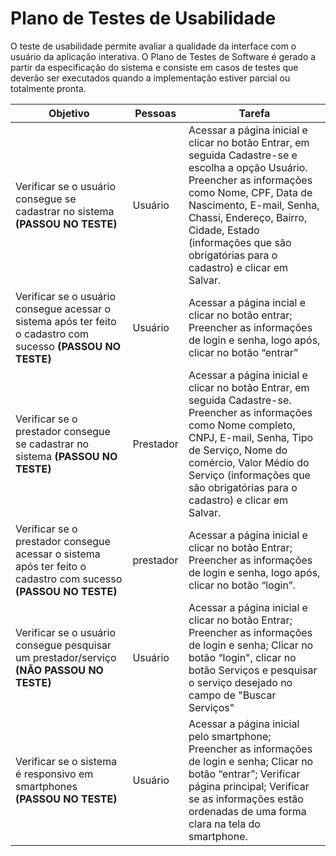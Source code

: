# Plano de Testes de Usabilidade

O teste de usabilidade permite avaliar a qualidade da interface com o usuário da aplicação interativa. O Plano de Testes de Software é gerado a partir da especificação do sistema e consiste em casos de testes que deverão ser executados quando a implementação estiver parcial ou totalmente pronta.

|Objetivo|Pessoas|Tarefa|
|--------|--------------|-------------|
|Verificar se o usuário consegue se cadastrar  no sistema **(PASSOU NO TESTE)**|Usuário|Acessar a página inicial e clicar no botão Entrar, em seguida Cadastre-se e escolha a opção Usuário. Preencher as informações como Nome, CPF, Data de Nascimento, E-mail, Senha, Chassi, Endereço, Bairro, Cidade, Estado (informações que são obrigatórias para o cadastro) e clicar em Salvar.|
|Verificar se o usuário consegue acessar o sistema após ter feito o cadastro com sucesso **(PASSOU NO TESTE)**|Usuário|Acessar a página incial e clicar no botão entrar; Preencher as informações de login e senha, logo após, clicar no botão “entrar”|
|Verificar se o prestador consegue se cadastrar  no sistema **(PASSOU NO TESTE)**|Prestador|Acessar a página inicial e clicar no botão Entrar, em seguida Cadastre-se. Preencher as informações como Nome completo, CNPJ, E-mail, Senha, Tipo de Serviço, Nome do comércio, Valor Médio do Serviço (informações que são obrigatórias para o cadastro) e clicar em Salvar.|
|Verificar se o prestador consegue acessar o sistema após ter feito o cadastro com sucesso **(PASSOU NO TESTE)**|prestador| Acessar a página inicial e clicar no botão Entrar; Preencher as informações de login e senha, logo após, clicar no botão “login”.|
|Verificar se o usuário consegue pesquisar um prestador/serviço **(NÃO PASSOU NO TESTE)**|Usuário|Acessar a página inicial e clicar no botão Entrar; Preencher as informações de login e senha; Clicar no botão “login", clicar no botão Serviços e pesquisar o serviço desejado no campo de "Buscar Serviços"|
|Verificar se o sistema é responsivo em smartphones **(PASSOU NO TESTE)**|Usuário|Acessar a página inicial pelo smartphone; Preencher as informações de login e senha; Clicar no botão “entrar”; Verificar página principal; Verificar se as informações estão ordenadas de uma forma clara na tela do smartphone.|

